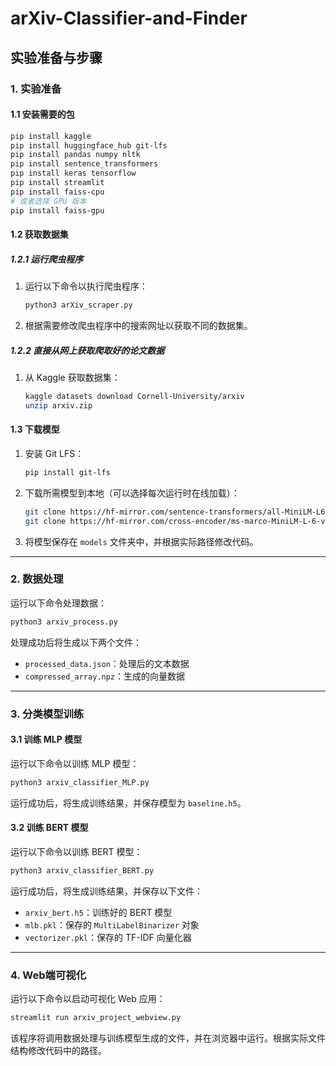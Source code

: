 # arXiv-Classifier-and-Finder
## 实验准备与步骤

### 1. 实验准备

#### 1.1 安装需要的包

```bash
pip install kaggle
pip install huggingface_hub git-lfs
pip install pandas numpy nltk
pip install sentence_transformers
pip install keras tensorflow
pip install streamlit
pip install faiss-cpu
# 或者选择 GPU 版本
pip install faiss-gpu
```

#### 1.2 获取数据集

##### 1.2.1 运行爬虫程序

1. 运行以下命令以执行爬虫程序：

   ```bash
   python3 arXiv_scraper.py
   ```

2. 根据需要修改爬虫程序中的搜索网址以获取不同的数据集。

##### 1.2.2 直接从网上获取爬取好的论文数据

1. 从 Kaggle 获取数据集：

   ```bash
   kaggle datasets download Cornell-University/arxiv
   unzip arxiv.zip
   ```

#### 1.3 下载模型

1. 安装 Git LFS：

   ```bash
   pip install git-lfs
   ```

2. 下载所需模型到本地（可以选择每次运行时在线加载）：

   ```bash
   git clone https://hf-mirror.com/sentence-transformers/all-MiniLM-L6-v2
   git clone https://hf-mirror.com/cross-encoder/ms-marco-MiniLM-L-6-v2
   ```

3. 将模型保存在 `models` 文件夹中，并根据实际路径修改代码。

---

### 2. 数据处理

运行以下命令处理数据：

```bash
python3 arxiv_process.py
```

处理成功后将生成以下两个文件：

- `processed_data.json`：处理后的文本数据
- `compressed_array.npz`：生成的向量数据

---

### 3. 分类模型训练

#### 3.1 训练 MLP 模型

运行以下命令以训练 MLP 模型：

```bash
python3 arxiv_classifier_MLP.py
```

运行成功后，将生成训练结果，并保存模型为 `baseline.h5`。

#### 3.2 训练 BERT 模型

运行以下命令以训练 BERT 模型：

```bash
python3 arxiv_classifier_BERT.py
```

运行成功后，将生成训练结果，并保存以下文件：

- `arxiv_bert.h5`：训练好的 BERT 模型
- `mlb.pkl`：保存的 `MultiLabelBinarizer` 对象
- `vectorizer.pkl`：保存的 TF-IDF 向量化器

---

### 4. Web端可视化

运行以下命令以启动可视化 Web 应用：

```bash
streamlit run arxiv_project_webview.py
```

该程序将调用数据处理与训练模型生成的文件，并在浏览器中运行。根据实际文件结构修改代码中的路径。
